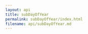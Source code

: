 ```yaml
---
layout: api
title: subDayOfYear
permalink: subDayOfYear/index.html
filename: api/subDayOfYear.md
---
```

